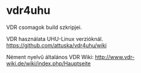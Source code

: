 # vdr4uhu
VDR csomagok build szkripjei.

VDR használata UHU-Linux verzióknál. https://github.com/attuska/vdr4uhu/wiki

Nément nyelvű általános VDR Wiki: http://www.vdr-wiki.de/wiki/index.php/Hauptseite
